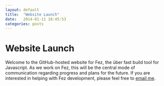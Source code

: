 ```yaml
---
layout: default
title:  "Website Launch"
date:   2014-01-11 18:45:53
categories: posts
---
```


Website Launch
===

Welcome to the GitHub-hosted website for Fez, the über fast build tool for Javascript. As we work on Fez, this will be the central mode of communication regarding progress and plans for the future. If you are interested in helping with Fez development, please feel free to [email me](mailto:isaacbwagner@gmail.com).